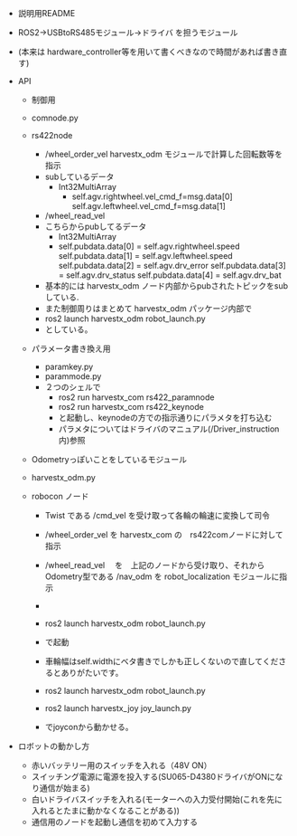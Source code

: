* 説明用README

* ROS2→USBtoRS485モジュール→ドライバ を担うモジュール

* (本来は hardware_controller等を用いて書くべきなので時間があれば書き直す)

* API
  * 制御用
  * comnode.py
  * rs422node
    * /wheel_order_vel harvestx_odm モジュールで計算した回転数等を指示
    * subしているデータ
      * Int32MultiArray
        * self.agv.rightwheel.vel_cmd_f=msg.data[0]
          self.agv.leftwheel.vel_cmd_f=msg.data[1]
    * /wheel_read_vel 
    * こちらからpubしてるデータ
      * Int32MultiArray
      * self.pubdata.data[0] = self.agv.rightwheel.speed
        self.pubdata.data[1] = self.agv.leftwheel.speed
        self.pubdata.data[2] = self.agv.drv_error
        self.pubdata.data[3] = self.agv.drv_status
        self.pubdata.data[4] = self.agv.drv_bat
    * 基本的には harvestx_odm ノード内部からpubされたトピックをsubしている.
    * また制御周りはまとめて harvestx_odm パッケージ内部で
    * ros2 launch harvestx_odm robot_launch.py 
    * としている。

  * パラメータ書き換え用
      * paramkey.py
      * parammode.py
      * ２つのシェルで
        * ros2 run harvestx_com rs422_paramnode
        * ros2 run harvestx_com rs422_keynode
        * と起動し、keynodeの方での指示通りにパラメタを打ち込む
        * パラメタについてはドライバのマニュアル(/Driver_instruction内)参照

    

  * Odometryっぽいことをしているモジュール

  * harvestx_odm.py
  * robocon ノード
    * Twist である /cmd_vel を受け取って各輪の輪速に変換して司令
    * /wheel_order_vel を harvestx_com の　rs422comノードに対して指示
    * /wheel_read_vel 　を　上記のノードから受け取り、それから Odometry型である /nav_odm を robot_localization モジュールに指示
    * 
    * ros2 launch harvestx_odm robot_launch.py 
    * で起動
    * 車輪幅はself.widthにベタ書きでしかも正しくないので直してくださるとありがたいです。

  
    * ros2 launch harvestx_odm robot_launch.py 
    * ros2 launch harvestx_joy joy_launch.py 
    * でjoyconから動かせる。


* ロボットの動かし方
  * 赤いバッテリー用のスイッチを入れる（48V ON）
  * スイッチング電源に電源を投入する(SU065-D4380ドライバがONになり通信が始まる)
  * 白いドライバスイッチを入れる(モーターへの入力受付開始(これを先に入れるとたまに動かなくなることがある))
  * 通信用のノードを起動し通信を初めて入力する
